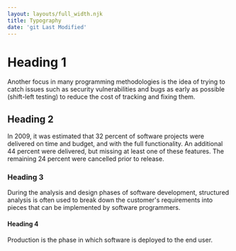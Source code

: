 ```yaml
---
layout: layouts/full_width.njk
title: Typography
date: 'git Last Modified'
---
```


# Heading 1

Another focus in many programming methodologies is the idea of trying to catch issues such as security vulnerabilities
and bugs as early as possible (shift-left testing) to reduce the cost of tracking and fixing them.

## Heading 2

In 2009, it was estimated that 32 percent of software projects were delivered on time and budget, and with the full
functionality. An additional 44 percent were delivered, but missing at least one of these features. The remaining 24
percent were cancelled prior to release.

### Heading 3

During the analysis and design phases of software development, structured analysis is often used to break down the
customer's requirements into pieces that can be implemented by software programmers.

#### Heading 4

Production is the phase in which software is deployed to the end user.

